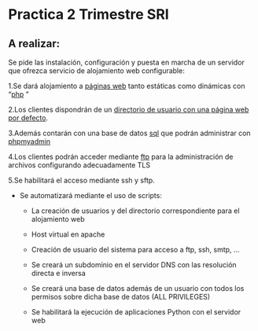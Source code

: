 # Practica 2 Trimestre SRI
## A realizar:
Se pide las instalación, configuración y puesta en marcha de un servidor que ofrezca servicio de alojamiento web configurable:

1.Se dará alojamiento a [páginas web](https://github.com/AlvaroAMGX/Practica_2_Trimestre_SRI/blob/main/Instalación_Apache.md) tanto estáticas como dinámicas con “[php](https://github.com/AlvaroAMGX/Practica_2_Trimestre_SRI/blob/main/Instalación_PHP.md) ”

2.Los clientes dispondrán de un [directorio de usuario con una página web por defecto](https://github.com/AlvaroAMGX/Practica_2_Trimestre_SRI/blob/main/directorio_pagina_defecto.md). 

3.Además contarán con una base de datos [sql](https://github.com/AlvaroAMGX/Practica_2_Trimestre_SRI/blob/main/instalación_sql.md) que podrán administrar con [phpmyadmin]()

4.Los clientes podrán acceder mediante [ftp](https://github.com/AlvaroAMGX/Practica_2_Trimestre_SRI/blob/main/Instalación_ftp.md) para la administración de archivos configurando adecuadamente TLS

5.Se habilitará el acceso mediante ssh y sftp. 

- Se automatizará mediante el uso de scripts: 

  - La creación de usuarios y del directorio correspondiente para el alojamiento web 
  
  - Host virtual en apache

  - Creación de usuario del sistema para acceso a ftp, ssh, smtp, …

  - Se creará un subdominio en el servidor DNS con las resolución directa e inversa

  - Se creará una base de datos además de un usuario con todos los permisos sobre dicha base de datos (ALL PRIVILEGES)

  - Se habilitará la ejecución de aplicaciones Python con el servidor web
